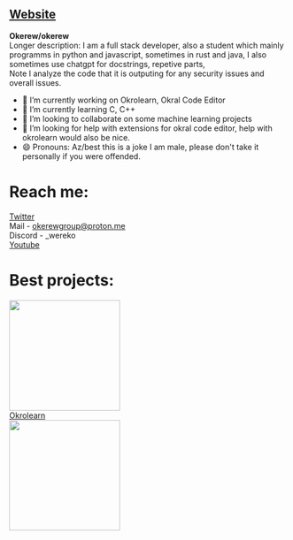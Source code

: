 ## <a href="https://okral.glitch.me">Website</a>

**Okerew/okerew**
<br>
Longer description:
I am a full stack developer, also a student which mainly programms in python and javascript, sometimes in rust and java, I also sometimes use chatgpt for docstrings, repetive parts,
<br>
Note I analyze the code that it is outputing for any security issues and overall issues.
-  🔭 I’m currently working on Okrolearn, Okral Code Editor
- 🌱 I’m currently learning C, C++
- 👯 I’m looking to collaborate on some machine learning projects
- 🤔 I’m looking for help with extensions for okral code editor, help with okrolearn would also be nice.
- 😄 Pronouns: Az/best this is a joke I am male, please don't take it personally if you were offended.

# Reach me:
<a href="https://x.com/OkerewWar">Twitter</a>
<br>
Mail - okerewgroup@proton.me
<br>
Discord - _wereko
<br>
<a href="https://yt3.ggpht.com/LwiO5e5u-6oULiQO9SklMB4XyIcj1COZ05O0TqTm4j03d-sLBCUXGnB3JbjtUUhb3jaZY3_XnjE=s160-c-k-c0x00ffffff-no-rj">Youtube</a>

# Best projects:
<img src="https://github.com/Okerew/okerew/assets/93822247/4ccbde74-cbc9-474c-af14-398f8835119a" witdh = "200px" height = "200px">
<br>
<a href="https://github.com/Okerew/okrolearn">Okrolearn</a>
<br>
<img src="https://github.com/Okerew/okerew/assets/93822247/e5b17f57-d030-4466-8760-0d504e427aa0" witdh = "200px" height = "200px">
<a href="github.com/Okerew/okraleditor>Okral Code Editor</a>
